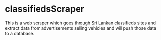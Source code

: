 # classifiedsScraper
This is a web scraper which goes through Sri Lankan classifieds sites and extract data from advertisements selling vehicles and will push those data to a database. 
